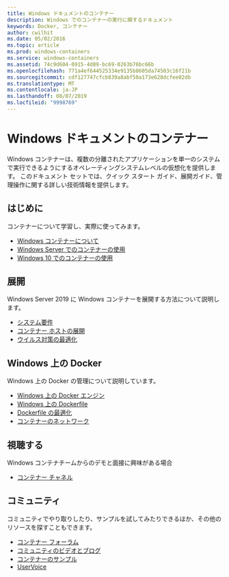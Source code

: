 ```yaml
---
title: Windows ドキュメントのコンテナー
description: Windows でのコンテナーの実行に関するドキュメント
keywords: Docker, コンテナー
author: cwilhit
ms.date: 05/02/2016
ms.topic: article
ms.prod: windows-containers
ms.service: windows-containers
ms.assetid: 74c9d604-0915-4d89-bc69-0263b76bc66b
ms.openlocfilehash: 771a4ef644525334e9135b8605da74503c16f21b
ms.sourcegitcommit: cdf127747cfcb839a8abf50a173e628dcfee02db
ms.translationtype: MT
ms.contentlocale: ja-JP
ms.lasthandoff: 08/07/2019
ms.locfileid: "9998769"
---
```

# <a name="containers-on-windows-documentation"></a>Windows ドキュメントのコンテナー

Windows コンテナーは、複数の分離されたアプリケーションを単一のシステムで実行できるようにするオペレーティングシステムレベルの仮想化を提供します。 このドキュメント セットでは、クイック スタート ガイド、展開ガイド、管理操作に関する詳しい技術情報を提供します。

## <a name="getting-started"></a>はじめに
コンテナーについて学習し、実際に使ってみます。
* [Windows コンテナーについて](about/index.md)
* [Windows Server でのコンテナーの使用](quick-start/quick-start-windows-server.md)
* [Windows 10 でのコンテナーの使用](quick-start/quick-start-windows-10.md)

## <a name="deployment"></a>展開
Windows Server 2019 に Windows コンテナーを展開する方法について説明します。

* [システム要件](deploy-containers/system-requirements.md)
* [コンテナー ホストの展開](deploy-containers/deploy-containers-on-server.md)
* [ウイルス対策の最適化](https://docs.microsoft.com/windows-hardware/drivers/ifs/anti-virus-optimization-for-windows-containers)

## <a name="docker-on-windows"></a>Windows 上の Docker
Windows 上の Docker の管理について説明しています。
* [Windows 上の Docker エンジン](manage-docker/configure-docker-daemon.md)
* [Windows 上の Dockerfile](manage-docker/manage-windows-dockerfile.md)
* [Dockerfile の最適化](manage-docker/optimize-windows-dockerfile.md)
* [コンテナーのネットワーク](container-networking/architecture.md)

## <a name="watch"></a>視聴する
Windows コンテナチームからのデモと面接に興味がある場合
* [コンテナー チャネル](https://channel9.msdn.com/Blogs/containers)

## <a name="community"></a>コミュニティ
コミュニティでやり取りしたり、サンプルを試してみたりできるほか、その他のリソースを探すこともできます。
* [コンテナー フォーラム](https://social.msdn.microsoft.com/Forums/home?forum=windowscontainers)
* [コミュニティのビデオとブログ](communitylinks.md)
* [コンテナーのサンプル](https://docs.microsoft.com/virtualization/windowscontainers/samples)
* [UserVoice](https://windowsserver.uservoice.com/forums/304624-containers)
